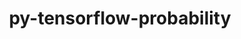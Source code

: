 ---
title: "py-tensorflow-probability"
layout: cache
categories: [package, develop]
meta: {"versions": ["0.18.0"], "compilers": ["gcc@=11.3.0", "gcc@=7.3.1"], "oss": ["amzn2", "ubuntu22.04"], "platforms": ["linux"], "targets": ["ivybridge", "x86_64_v3", "x86_64_v4"], "stacks": ["ml-linux-x86_64-cpu", "ml-linux-x86_64-cuda", "ml-linux-x86_64-rocm"], "num_specs": 62, "num_specs_by_stack": {"ml-linux-x86_64-cuda": 10, "ml-linux-x86_64-rocm": 9, "ml-linux-x86_64-cpu": 9}}
spec_details: [{"hash": "zdzfojuv6b5zwj6mcugcxz2ghwwwz5y7", "compiler": "gcc@=7.3.1", "versions": ["0.18.0"], "os": "amzn2", "platform": "linux", "target": "ivybridge", "variants": ["build_system=generic"], "stacks": [], "size": "-", "tarball": "https://binaries.spack.io/develop/build_cache/linux-amzn2-ivybridge/gcc-7.3.1/py-tensorflow-probability-0.18.0/linux-amzn2-ivybridge-gcc-7.3.1-py-tensorflow-probability-0.18.0-zdzfojuv6b5zwj6mcugcxz2ghwwwz5y7.spack"}, {"hash": "nyseo3c32djens2d46cnwmdoxzpudl7u", "compiler": "gcc@=7.3.1", "versions": ["0.18.0"], "os": "amzn2", "platform": "linux", "target": "ivybridge", "variants": ["build_system=generic"], "stacks": [], "size": "-", "tarball": "https://binaries.spack.io/develop/build_cache/linux-amzn2-ivybridge/gcc-7.3.1/py-tensorflow-probability-0.18.0/linux-amzn2-ivybridge-gcc-7.3.1-py-tensorflow-probability-0.18.0-nyseo3c32djens2d46cnwmdoxzpudl7u.spack"}, {"hash": "jfjm7avuvnp5m4asttzv6t3hbyuxoygw", "compiler": "gcc@=7.3.1", "versions": ["0.18.0"], "os": "amzn2", "platform": "linux", "target": "ivybridge", "variants": ["build_system=generic"], "stacks": [], "size": "-", "tarball": "https://binaries.spack.io/develop/build_cache/linux-amzn2-ivybridge/gcc-7.3.1/py-tensorflow-probability-0.18.0/linux-amzn2-ivybridge-gcc-7.3.1-py-tensorflow-probability-0.18.0-jfjm7avuvnp5m4asttzv6t3hbyuxoygw.spack"}, {"hash": "7ki574l34b4jpicqkzphapyh4yxm2fge", "compiler": "gcc@=7.3.1", "versions": ["0.18.0"], "os": "amzn2", "platform": "linux", "target": "ivybridge", "variants": ["build_system=generic"], "stacks": [], "size": "-", "tarball": "https://binaries.spack.io/develop/build_cache/linux-amzn2-ivybridge/gcc-7.3.1/py-tensorflow-probability-0.18.0/linux-amzn2-ivybridge-gcc-7.3.1-py-tensorflow-probability-0.18.0-7ki574l34b4jpicqkzphapyh4yxm2fge.spack"}, {"hash": "cxk63xlljil2qdvz746o4dvyr3h67kz4", "compiler": "gcc@=7.3.1", "versions": ["0.18.0"], "os": "amzn2", "platform": "linux", "target": "ivybridge", "variants": ["build_system=generic"], "stacks": [], "size": "-", "tarball": "https://binaries.spack.io/develop/build_cache/linux-amzn2-ivybridge/gcc-7.3.1/py-tensorflow-probability-0.18.0/linux-amzn2-ivybridge-gcc-7.3.1-py-tensorflow-probability-0.18.0-cxk63xlljil2qdvz746o4dvyr3h67kz4.spack"}, {"hash": "lv33ilw6pxass5xakadxbk3bcumnoy34", "compiler": "gcc@=7.3.1", "versions": ["0.18.0"], "os": "amzn2", "platform": "linux", "target": "ivybridge", "variants": ["build_system=generic"], "stacks": [], "size": "-", "tarball": "https://binaries.spack.io/develop/build_cache/linux-amzn2-ivybridge/gcc-7.3.1/py-tensorflow-probability-0.18.0/linux-amzn2-ivybridge-gcc-7.3.1-py-tensorflow-probability-0.18.0-lv33ilw6pxass5xakadxbk3bcumnoy34.spack"}, {"hash": "lf5wyl3sx7w2zpr4uxujrgi4mq6v7to3", "compiler": "gcc@=7.3.1", "versions": ["0.18.0"], "os": "amzn2", "platform": "linux", "target": "ivybridge", "variants": ["build_system=generic"], "stacks": [], "size": "-", "tarball": "https://binaries.spack.io/develop/build_cache/linux-amzn2-ivybridge/gcc-7.3.1/py-tensorflow-probability-0.18.0/linux-amzn2-ivybridge-gcc-7.3.1-py-tensorflow-probability-0.18.0-lf5wyl3sx7w2zpr4uxujrgi4mq6v7to3.spack"}, {"hash": "n6s7eabqfekqdbbu7eaut23cthcnhbum", "compiler": "gcc@=7.3.1", "versions": ["0.18.0"], "os": "amzn2", "platform": "linux", "target": "ivybridge", "variants": ["build_system=generic"], "stacks": [], "size": "-", "tarball": "https://binaries.spack.io/develop/build_cache/linux-amzn2-ivybridge/gcc-7.3.1/py-tensorflow-probability-0.18.0/linux-amzn2-ivybridge-gcc-7.3.1-py-tensorflow-probability-0.18.0-n6s7eabqfekqdbbu7eaut23cthcnhbum.spack"}, {"hash": "7j2gveomyz4zvyaxxrmzi3hf752etuxd", "compiler": "gcc@=7.3.1", "versions": ["0.18.0"], "os": "amzn2", "platform": "linux", "target": "x86_64_v3", "variants": ["build_system=generic"], "stacks": [], "size": "-", "tarball": "https://binaries.spack.io/develop/build_cache/linux-amzn2-x86_64_v3/gcc-7.3.1/py-tensorflow-probability-0.18.0/linux-amzn2-x86_64_v3-gcc-7.3.1-py-tensorflow-probability-0.18.0-7j2gveomyz4zvyaxxrmzi3hf752etuxd.spack"}, {"hash": "exd4bivzmmyxked4nhntztk3cemgnkhh", "compiler": "gcc@=7.3.1", "versions": ["0.18.0"], "os": "amzn2", "platform": "linux", "target": "x86_64_v3", "variants": ["build_system=generic"], "stacks": [], "size": "-", "tarball": "https://binaries.spack.io/develop/build_cache/linux-amzn2-x86_64_v3/gcc-7.3.1/py-tensorflow-probability-0.18.0/linux-amzn2-x86_64_v3-gcc-7.3.1-py-tensorflow-probability-0.18.0-exd4bivzmmyxked4nhntztk3cemgnkhh.spack"}, {"hash": "fs6iutf4aj3zkrr3bi4zgc77kmeuoven", "compiler": "gcc@=7.3.1", "versions": ["0.18.0"], "os": "amzn2", "platform": "linux", "target": "x86_64_v3", "variants": ["build_system=generic"], "stacks": ["ml-linux-x86_64-cuda"], "size": "-", "tarball": "https://binaries.spack.io/develop/build_cache/linux-amzn2-x86_64_v3/gcc-7.3.1/py-tensorflow-probability-0.18.0/linux-amzn2-x86_64_v3-gcc-7.3.1-py-tensorflow-probability-0.18.0-fs6iutf4aj3zkrr3bi4zgc77kmeuoven.spack"}, {"hash": "3hzsl7coljrlggk6h4zte6otl75abfj5", "compiler": "gcc@=7.3.1", "versions": ["0.18.0"], "os": "amzn2", "platform": "linux", "target": "x86_64_v3", "variants": ["build_system=generic"], "stacks": [], "size": "-", "tarball": "https://binaries.spack.io/develop/build_cache/linux-amzn2-x86_64_v3/gcc-7.3.1/py-tensorflow-probability-0.18.0/linux-amzn2-x86_64_v3-gcc-7.3.1-py-tensorflow-probability-0.18.0-3hzsl7coljrlggk6h4zte6otl75abfj5.spack"}, {"hash": "hzvmyal5zpctle5rehsh64kb6nhp2lxu", "compiler": "gcc@=7.3.1", "versions": ["0.18.0"], "os": "amzn2", "platform": "linux", "target": "x86_64_v3", "variants": ["build_system=generic"], "stacks": [], "size": "-", "tarball": "https://binaries.spack.io/develop/build_cache/linux-amzn2-x86_64_v3/gcc-7.3.1/py-tensorflow-probability-0.18.0/linux-amzn2-x86_64_v3-gcc-7.3.1-py-tensorflow-probability-0.18.0-hzvmyal5zpctle5rehsh64kb6nhp2lxu.spack"}, {"hash": "dotf62dgypuwdklvzb76a4fq4i7q6kcy", "compiler": "gcc@=7.3.1", "versions": ["0.18.0"], "os": "amzn2", "platform": "linux", "target": "x86_64_v3", "variants": [], "stacks": [], "size": "-", "tarball": "https://binaries.spack.io/develop/build_cache/linux-amzn2-x86_64_v3/gcc-7.3.1/py-tensorflow-probability-0.18.0/linux-amzn2-x86_64_v3-gcc-7.3.1-py-tensorflow-probability-0.18.0-dotf62dgypuwdklvzb76a4fq4i7q6kcy.spack"}, {"hash": "e3637h2kyh2bdiwppjzcqg5efsrflxqm", "compiler": "gcc@=7.3.1", "versions": ["0.18.0"], "os": "amzn2", "platform": "linux", "target": "x86_64_v3", "variants": [], "stacks": [], "size": "-", "tarball": "https://binaries.spack.io/develop/build_cache/linux-amzn2-x86_64_v3/gcc-7.3.1/py-tensorflow-probability-0.18.0/linux-amzn2-x86_64_v3-gcc-7.3.1-py-tensorflow-probability-0.18.0-e3637h2kyh2bdiwppjzcqg5efsrflxqm.spack"}, {"hash": "2rf6ocjyfqzugbefxzh7lyvjpaatxkxx", "compiler": "gcc@=7.3.1", "versions": ["0.18.0"], "os": "amzn2", "platform": "linux", "target": "x86_64_v3", "variants": ["build_system=generic"], "stacks": [], "size": "-", "tarball": "https://binaries.spack.io/develop/build_cache/linux-amzn2-x86_64_v3/gcc-7.3.1/py-tensorflow-probability-0.18.0/linux-amzn2-x86_64_v3-gcc-7.3.1-py-tensorflow-probability-0.18.0-2rf6ocjyfqzugbefxzh7lyvjpaatxkxx.spack"}, {"hash": "5h7zzwisyzka7i23vlwve4eztjasic5q", "compiler": "gcc@=7.3.1", "versions": ["0.18.0"], "os": "amzn2", "platform": "linux", "target": "x86_64_v3", "variants": ["build_system=generic"], "stacks": [], "size": "-", "tarball": "https://binaries.spack.io/develop/build_cache/linux-amzn2-x86_64_v3/gcc-7.3.1/py-tensorflow-probability-0.18.0/linux-amzn2-x86_64_v3-gcc-7.3.1-py-tensorflow-probability-0.18.0-5h7zzwisyzka7i23vlwve4eztjasic5q.spack"}, {"hash": "coxpdca2psnhylhg6j5z5igpw2snlnd6", "compiler": "gcc@=7.3.1", "versions": ["0.18.0"], "os": "amzn2", "platform": "linux", "target": "x86_64_v3", "variants": ["build_system=generic"], "stacks": [], "size": "-", "tarball": "https://binaries.spack.io/develop/build_cache/linux-amzn2-x86_64_v3/gcc-7.3.1/py-tensorflow-probability-0.18.0/linux-amzn2-x86_64_v3-gcc-7.3.1-py-tensorflow-probability-0.18.0-coxpdca2psnhylhg6j5z5igpw2snlnd6.spack"}, {"hash": "7z7tn62seqij4o5ejatjqumu5ty44wcn", "compiler": "gcc@=7.3.1", "versions": ["0.18.0"], "os": "amzn2", "platform": "linux", "target": "x86_64_v3", "variants": ["build_system=generic"], "stacks": [], "size": "-", "tarball": "https://binaries.spack.io/develop/build_cache/linux-amzn2-x86_64_v3/gcc-7.3.1/py-tensorflow-probability-0.18.0/linux-amzn2-x86_64_v3-gcc-7.3.1-py-tensorflow-probability-0.18.0-7z7tn62seqij4o5ejatjqumu5ty44wcn.spack"}, {"hash": "2aa2w7utlam7puluekh7roa43o7lgdpw", "compiler": "gcc@=7.3.1", "versions": ["0.18.0"], "os": "amzn2", "platform": "linux", "target": "x86_64_v3", "variants": ["build_system=generic"], "stacks": [], "size": "-", "tarball": "https://binaries.spack.io/develop/build_cache/linux-amzn2-x86_64_v3/gcc-7.3.1/py-tensorflow-probability-0.18.0/linux-amzn2-x86_64_v3-gcc-7.3.1-py-tensorflow-probability-0.18.0-2aa2w7utlam7puluekh7roa43o7lgdpw.spack"}, {"hash": "66gygxqngcz2czcj5reuaq4jpox4s3pr", "compiler": "gcc@=7.3.1", "versions": ["0.18.0"], "os": "amzn2", "platform": "linux", "target": "x86_64_v3", "variants": ["build_system=generic"], "stacks": [], "size": "-", "tarball": "https://binaries.spack.io/develop/build_cache/linux-amzn2-x86_64_v3/gcc-7.3.1/py-tensorflow-probability-0.18.0/linux-amzn2-x86_64_v3-gcc-7.3.1-py-tensorflow-probability-0.18.0-66gygxqngcz2czcj5reuaq4jpox4s3pr.spack"}, {"hash": "zq3axoc5fau2ppquv6pzgblei2o4ewe5", "compiler": "gcc@=7.3.1", "versions": ["0.18.0"], "os": "amzn2", "platform": "linux", "target": "x86_64_v3", "variants": ["build_system=generic"], "stacks": [], "size": "-", "tarball": "https://binaries.spack.io/develop/build_cache/linux-amzn2-x86_64_v3/gcc-7.3.1/py-tensorflow-probability-0.18.0/linux-amzn2-x86_64_v3-gcc-7.3.1-py-tensorflow-probability-0.18.0-zq3axoc5fau2ppquv6pzgblei2o4ewe5.spack"}, {"hash": "kcnq6rbpkbmgeapcnv5wodzv6oc5r2w4", "compiler": "gcc@=7.3.1", "versions": ["0.18.0"], "os": "amzn2", "platform": "linux", "target": "x86_64_v3", "variants": ["build_system=generic"], "stacks": [], "size": "-", "tarball": "https://binaries.spack.io/develop/build_cache/linux-amzn2-x86_64_v3/gcc-7.3.1/py-tensorflow-probability-0.18.0/linux-amzn2-x86_64_v3-gcc-7.3.1-py-tensorflow-probability-0.18.0-kcnq6rbpkbmgeapcnv5wodzv6oc5r2w4.spack"}, {"hash": "dtsrgafjdhzszebg6bijqj423poktqkv", "compiler": "gcc@=7.3.1", "versions": ["0.18.0"], "os": "amzn2", "platform": "linux", "target": "x86_64_v3", "variants": ["build_system=generic"], "stacks": [], "size": "-", "tarball": "https://binaries.spack.io/develop/build_cache/linux-amzn2-x86_64_v3/gcc-7.3.1/py-tensorflow-probability-0.18.0/linux-amzn2-x86_64_v3-gcc-7.3.1-py-tensorflow-probability-0.18.0-dtsrgafjdhzszebg6bijqj423poktqkv.spack"}, {"hash": "inf5x74j4y5a3osqswyoxmaalbe2shtf", "compiler": "gcc@=7.3.1", "versions": ["0.18.0"], "os": "amzn2", "platform": "linux", "target": "x86_64_v3", "variants": ["build_system=generic"], "stacks": [], "size": "-", "tarball": "https://binaries.spack.io/develop/build_cache/linux-amzn2-x86_64_v3/gcc-7.3.1/py-tensorflow-probability-0.18.0/linux-amzn2-x86_64_v3-gcc-7.3.1-py-tensorflow-probability-0.18.0-inf5x74j4y5a3osqswyoxmaalbe2shtf.spack"}, {"hash": "jiqzjygdzhnfsm3zvffr33o74ckn64nu", "compiler": "gcc@=7.3.1", "versions": ["0.18.0"], "os": "amzn2", "platform": "linux", "target": "x86_64_v3", "variants": [], "stacks": [], "size": "-", "tarball": "https://binaries.spack.io/develop/build_cache/linux-amzn2-x86_64_v3/gcc-7.3.1/py-tensorflow-probability-0.18.0/linux-amzn2-x86_64_v3-gcc-7.3.1-py-tensorflow-probability-0.18.0-jiqzjygdzhnfsm3zvffr33o74ckn64nu.spack"}, {"hash": "ktzvfun664qjp3zzjum5dqf7m4ap4r2o", "compiler": "gcc@=7.3.1", "versions": ["0.18.0"], "os": "amzn2", "platform": "linux", "target": "x86_64_v3", "variants": ["build_system=generic"], "stacks": [], "size": "-", "tarball": "https://binaries.spack.io/develop/build_cache/linux-amzn2-x86_64_v3/gcc-7.3.1/py-tensorflow-probability-0.18.0/linux-amzn2-x86_64_v3-gcc-7.3.1-py-tensorflow-probability-0.18.0-ktzvfun664qjp3zzjum5dqf7m4ap4r2o.spack"}, {"hash": "yoc7spzduvzbjjnxjeqx3sgu5zwgbfqo", "compiler": "gcc@=7.3.1", "versions": ["0.18.0"], "os": "amzn2", "platform": "linux", "target": "x86_64_v3", "variants": ["build_system=generic"], "stacks": [], "size": "-", "tarball": "https://binaries.spack.io/develop/build_cache/linux-amzn2-x86_64_v3/gcc-7.3.1/py-tensorflow-probability-0.18.0/linux-amzn2-x86_64_v3-gcc-7.3.1-py-tensorflow-probability-0.18.0-yoc7spzduvzbjjnxjeqx3sgu5zwgbfqo.spack"}, {"hash": "rb6ckwx3vfielbkkdhxq2vqz6ypmsbck", "compiler": "gcc@=7.3.1", "versions": ["0.18.0"], "os": "amzn2", "platform": "linux", "target": "x86_64_v3", "variants": ["build_system=generic"], "stacks": [], "size": "-", "tarball": "https://binaries.spack.io/develop/build_cache/linux-amzn2-x86_64_v3/gcc-7.3.1/py-tensorflow-probability-0.18.0/linux-amzn2-x86_64_v3-gcc-7.3.1-py-tensorflow-probability-0.18.0-rb6ckwx3vfielbkkdhxq2vqz6ypmsbck.spack"}, {"hash": "jsyi3wxrkj7sgkebdvv55vc4kvz3dgfo", "compiler": "gcc@=7.3.1", "versions": ["0.18.0"], "os": "amzn2", "platform": "linux", "target": "x86_64_v3", "variants": ["build_system=generic"], "stacks": [], "size": "-", "tarball": "https://binaries.spack.io/develop/build_cache/linux-amzn2-x86_64_v3/gcc-7.3.1/py-tensorflow-probability-0.18.0/linux-amzn2-x86_64_v3-gcc-7.3.1-py-tensorflow-probability-0.18.0-jsyi3wxrkj7sgkebdvv55vc4kvz3dgfo.spack"}, {"hash": "lxkz7a3nkby2fxhba3ixb2ybprlgu72u", "compiler": "gcc@=7.3.1", "versions": ["0.18.0"], "os": "amzn2", "platform": "linux", "target": "x86_64_v3", "variants": ["build_system=generic"], "stacks": [], "size": "-", "tarball": "https://binaries.spack.io/develop/build_cache/linux-amzn2-x86_64_v3/gcc-7.3.1/py-tensorflow-probability-0.18.0/linux-amzn2-x86_64_v3-gcc-7.3.1-py-tensorflow-probability-0.18.0-lxkz7a3nkby2fxhba3ixb2ybprlgu72u.spack"}, {"hash": "tyoy7l4lovtigra6sabrtf3s4sdxpgzo", "compiler": "gcc@=7.3.1", "versions": ["0.18.0"], "os": "amzn2", "platform": "linux", "target": "x86_64_v3", "variants": ["build_system=generic"], "stacks": [], "size": "-", "tarball": "https://binaries.spack.io/develop/build_cache/linux-amzn2-x86_64_v3/gcc-7.3.1/py-tensorflow-probability-0.18.0/linux-amzn2-x86_64_v3-gcc-7.3.1-py-tensorflow-probability-0.18.0-tyoy7l4lovtigra6sabrtf3s4sdxpgzo.spack"}, {"hash": "roux5kcxs4c3qmqwnqdxz3kyxf37r5b7", "compiler": "gcc@=7.3.1", "versions": ["0.18.0"], "os": "amzn2", "platform": "linux", "target": "x86_64_v3", "variants": ["build_system=generic"], "stacks": [], "size": "-", "tarball": "https://binaries.spack.io/develop/build_cache/linux-amzn2-x86_64_v3/gcc-7.3.1/py-tensorflow-probability-0.18.0/linux-amzn2-x86_64_v3-gcc-7.3.1-py-tensorflow-probability-0.18.0-roux5kcxs4c3qmqwnqdxz3kyxf37r5b7.spack"}, {"hash": "yp4apr44cgku7w2a67fl6chrqel6hyqe", "compiler": "gcc@=7.3.1", "versions": ["0.18.0"], "os": "amzn2", "platform": "linux", "target": "x86_64_v3", "variants": ["build_system=generic"], "stacks": [], "size": "-", "tarball": "https://binaries.spack.io/develop/build_cache/linux-amzn2-x86_64_v3/gcc-7.3.1/py-tensorflow-probability-0.18.0/linux-amzn2-x86_64_v3-gcc-7.3.1-py-tensorflow-probability-0.18.0-yp4apr44cgku7w2a67fl6chrqel6hyqe.spack"}, {"hash": "srvn7vfquwmcldzpscsdzze6xjotlzxc", "compiler": "gcc@=7.3.1", "versions": ["0.18.0"], "os": "amzn2", "platform": "linux", "target": "x86_64_v3", "variants": ["build_system=generic"], "stacks": [], "size": "-", "tarball": "https://binaries.spack.io/develop/build_cache/linux-amzn2-x86_64_v3/gcc-7.3.1/py-tensorflow-probability-0.18.0/linux-amzn2-x86_64_v3-gcc-7.3.1-py-tensorflow-probability-0.18.0-srvn7vfquwmcldzpscsdzze6xjotlzxc.spack"}, {"hash": "w333fvqj2wy3ci7ohebc2hxpor4o3cxp", "compiler": "gcc@=7.3.1", "versions": ["0.18.0"], "os": "amzn2", "platform": "linux", "target": "x86_64_v3", "variants": ["build_system=generic"], "stacks": [], "size": "-", "tarball": "https://binaries.spack.io/develop/build_cache/linux-amzn2-x86_64_v3/gcc-7.3.1/py-tensorflow-probability-0.18.0/linux-amzn2-x86_64_v3-gcc-7.3.1-py-tensorflow-probability-0.18.0-w333fvqj2wy3ci7ohebc2hxpor4o3cxp.spack"}, {"hash": "x3n6somz6pzn7nzywsmqmtl4y37l5zzg", "compiler": "gcc@=7.3.1", "versions": ["0.18.0"], "os": "amzn2", "platform": "linux", "target": "x86_64_v3", "variants": ["build_system=generic"], "stacks": ["ml-linux-x86_64-rocm", "ml-linux-x86_64-cpu"], "size": "-", "tarball": "https://binaries.spack.io/develop/build_cache/linux-amzn2-x86_64_v3/gcc-7.3.1/py-tensorflow-probability-0.18.0/linux-amzn2-x86_64_v3-gcc-7.3.1-py-tensorflow-probability-0.18.0-x3n6somz6pzn7nzywsmqmtl4y37l5zzg.spack"}, {"hash": "s22pnisg54biy55b4p77c4t3hynrxklv", "compiler": "gcc@=7.3.1", "versions": ["0.18.0"], "os": "amzn2", "platform": "linux", "target": "x86_64_v3", "variants": ["build_system=generic"], "stacks": [], "size": "-", "tarball": "https://binaries.spack.io/develop/build_cache/linux-amzn2-x86_64_v3/gcc-7.3.1/py-tensorflow-probability-0.18.0/linux-amzn2-x86_64_v3-gcc-7.3.1-py-tensorflow-probability-0.18.0-s22pnisg54biy55b4p77c4t3hynrxklv.spack"}, {"hash": "xmhkmfrh6mlsodc27jx5wplq25xlq72c", "compiler": "gcc@=7.3.1", "versions": ["0.18.0"], "os": "amzn2", "platform": "linux", "target": "x86_64_v3", "variants": ["build_system=generic"], "stacks": [], "size": "-", "tarball": "https://binaries.spack.io/develop/build_cache/linux-amzn2-x86_64_v3/gcc-7.3.1/py-tensorflow-probability-0.18.0/linux-amzn2-x86_64_v3-gcc-7.3.1-py-tensorflow-probability-0.18.0-xmhkmfrh6mlsodc27jx5wplq25xlq72c.spack"}, {"hash": "llsrfxk7jfc367ifvjarpvu2crkgxvdj", "compiler": "gcc@=7.3.1", "versions": ["0.18.0"], "os": "amzn2", "platform": "linux", "target": "x86_64_v4", "variants": [], "stacks": [], "size": "-", "tarball": "https://binaries.spack.io/develop/build_cache/linux-amzn2-x86_64_v4/gcc-7.3.1/py-tensorflow-probability-0.18.0/linux-amzn2-x86_64_v4-gcc-7.3.1-py-tensorflow-probability-0.18.0-llsrfxk7jfc367ifvjarpvu2crkgxvdj.spack"}, {"hash": "ruuzhljz7xxtntz6g4ef22yy52nhqfwd", "compiler": "gcc@=7.3.1", "versions": ["0.18.0"], "os": "amzn2", "platform": "linux", "target": "x86_64_v4", "variants": [], "stacks": [], "size": "-", "tarball": "https://binaries.spack.io/develop/build_cache/linux-amzn2-x86_64_v4/gcc-7.3.1/py-tensorflow-probability-0.18.0/linux-amzn2-x86_64_v4-gcc-7.3.1-py-tensorflow-probability-0.18.0-ruuzhljz7xxtntz6g4ef22yy52nhqfwd.spack"}, {"hash": "ojudbxrnihsrho5ziokcjo3un4dd2qgf", "compiler": "gcc@=7.3.1", "versions": ["0.18.0"], "os": "amzn2", "platform": "linux", "target": "x86_64_v4", "variants": [], "stacks": [], "size": "-", "tarball": "https://binaries.spack.io/develop/build_cache/linux-amzn2-x86_64_v4/gcc-7.3.1/py-tensorflow-probability-0.18.0/linux-amzn2-x86_64_v4-gcc-7.3.1-py-tensorflow-probability-0.18.0-ojudbxrnihsrho5ziokcjo3un4dd2qgf.spack"}, {"hash": "ue2dxea2pbmmi7nefe6qic4diqas6rjh", "compiler": "gcc@=7.3.1", "versions": ["0.18.0"], "os": "amzn2", "platform": "linux", "target": "x86_64_v4", "variants": [], "stacks": [], "size": "-", "tarball": "https://binaries.spack.io/develop/build_cache/linux-amzn2-x86_64_v4/gcc-7.3.1/py-tensorflow-probability-0.18.0/linux-amzn2-x86_64_v4-gcc-7.3.1-py-tensorflow-probability-0.18.0-ue2dxea2pbmmi7nefe6qic4diqas6rjh.spack"}, {"hash": "xb72ozbgnvy5oivqcgboexyybc3mhyyl", "compiler": "gcc@=7.3.1", "versions": ["0.18.0"], "os": "amzn2", "platform": "linux", "target": "x86_64_v4", "variants": [], "stacks": [], "size": "-", "tarball": "https://binaries.spack.io/develop/build_cache/linux-amzn2-x86_64_v4/gcc-7.3.1/py-tensorflow-probability-0.18.0/linux-amzn2-x86_64_v4-gcc-7.3.1-py-tensorflow-probability-0.18.0-xb72ozbgnvy5oivqcgboexyybc3mhyyl.spack"}, {"hash": "i3mrxwno7xildhzhj6smcnjff6dufcwo", "compiler": "gcc@=7.3.1", "versions": ["0.18.0"], "os": "amzn2", "platform": "linux", "target": "x86_64_v4", "variants": [], "stacks": [], "size": "-", "tarball": "https://binaries.spack.io/develop/build_cache/linux-amzn2-x86_64_v4/gcc-7.3.1/py-tensorflow-probability-0.18.0/linux-amzn2-x86_64_v4-gcc-7.3.1-py-tensorflow-probability-0.18.0-i3mrxwno7xildhzhj6smcnjff6dufcwo.spack"}, {"hash": "bgcnkmpsx7rq752tz57ge4tqcebnp5wm", "compiler": "gcc@=11.3.0", "versions": ["0.18.0"], "os": "ubuntu22.04", "platform": "linux", "target": "x86_64_v3", "variants": ["build_system=generic"], "stacks": ["ml-linux-x86_64-rocm", "ml-linux-x86_64-cpu"], "size": "-", "tarball": "https://binaries.spack.io/develop/build_cache/linux-ubuntu22.04-x86_64_v3/gcc-11.3.0/py-tensorflow-probability-0.18.0/linux-ubuntu22.04-x86_64_v3-gcc-11.3.0-py-tensorflow-probability-0.18.0-bgcnkmpsx7rq752tz57ge4tqcebnp5wm.spack"}, {"hash": "dz3cc4x5iabckpc753kj6wpbckuin4km", "compiler": "gcc@=11.3.0", "versions": ["0.18.0"], "os": "ubuntu22.04", "platform": "linux", "target": "x86_64_v3", "variants": ["build_system=generic"], "stacks": ["ml-linux-x86_64-cuda"], "size": "-", "tarball": "https://binaries.spack.io/develop/build_cache/linux-ubuntu22.04-x86_64_v3/gcc-11.3.0/py-tensorflow-probability-0.18.0/linux-ubuntu22.04-x86_64_v3-gcc-11.3.0-py-tensorflow-probability-0.18.0-dz3cc4x5iabckpc753kj6wpbckuin4km.spack"}, {"hash": "adis2yvmpjys2w2ajtur5ygdbs4kbsjy", "compiler": "gcc@=11.3.0", "versions": ["0.18.0"], "os": "ubuntu22.04", "platform": "linux", "target": "x86_64_v3", "variants": ["build_system=generic"], "stacks": ["ml-linux-x86_64-rocm", "ml-linux-x86_64-cpu"], "size": "-", "tarball": "https://binaries.spack.io/develop/build_cache/linux-ubuntu22.04-x86_64_v3/gcc-11.3.0/py-tensorflow-probability-0.18.0/linux-ubuntu22.04-x86_64_v3-gcc-11.3.0-py-tensorflow-probability-0.18.0-adis2yvmpjys2w2ajtur5ygdbs4kbsjy.spack"}, {"hash": "5j4spjyfplm5wqwkwaymndsmhs6awcca", "compiler": "gcc@=11.3.0", "versions": ["0.18.0"], "os": "ubuntu22.04", "platform": "linux", "target": "x86_64_v3", "variants": ["build_system=generic"], "stacks": ["ml-linux-x86_64-cuda"], "size": "-", "tarball": "https://binaries.spack.io/develop/build_cache/linux-ubuntu22.04-x86_64_v3/gcc-11.3.0/py-tensorflow-probability-0.18.0/linux-ubuntu22.04-x86_64_v3-gcc-11.3.0-py-tensorflow-probability-0.18.0-5j4spjyfplm5wqwkwaymndsmhs6awcca.spack"}, {"hash": "httffi4uu2qqauxyyxuuia2m7jrehop4", "compiler": "gcc@=11.3.0", "versions": ["0.18.0"], "os": "ubuntu22.04", "platform": "linux", "target": "x86_64_v3", "variants": ["build_system=generic"], "stacks": ["ml-linux-x86_64-cuda"], "size": "-", "tarball": "https://binaries.spack.io/develop/build_cache/linux-ubuntu22.04-x86_64_v3/gcc-11.3.0/py-tensorflow-probability-0.18.0/linux-ubuntu22.04-x86_64_v3-gcc-11.3.0-py-tensorflow-probability-0.18.0-httffi4uu2qqauxyyxuuia2m7jrehop4.spack"}, {"hash": "e7bkxgqgpbg3axsg2mg7kczmcywroxw6", "compiler": "gcc@=11.3.0", "versions": ["0.18.0"], "os": "ubuntu22.04", "platform": "linux", "target": "x86_64_v3", "variants": ["build_system=generic"], "stacks": ["ml-linux-x86_64-rocm", "ml-linux-x86_64-cpu"], "size": "-", "tarball": "https://binaries.spack.io/develop/build_cache/linux-ubuntu22.04-x86_64_v3/gcc-11.3.0/py-tensorflow-probability-0.18.0/linux-ubuntu22.04-x86_64_v3-gcc-11.3.0-py-tensorflow-probability-0.18.0-e7bkxgqgpbg3axsg2mg7kczmcywroxw6.spack"}, {"hash": "hfens2isjfcna3tc3eu6ehnql5cmayds", "compiler": "gcc@=11.3.0", "versions": ["0.18.0"], "os": "ubuntu22.04", "platform": "linux", "target": "x86_64_v3", "variants": ["build_system=generic"], "stacks": ["ml-linux-x86_64-cuda"], "size": "-", "tarball": "https://binaries.spack.io/develop/build_cache/linux-ubuntu22.04-x86_64_v3/gcc-11.3.0/py-tensorflow-probability-0.18.0/linux-ubuntu22.04-x86_64_v3-gcc-11.3.0-py-tensorflow-probability-0.18.0-hfens2isjfcna3tc3eu6ehnql5cmayds.spack"}, {"hash": "nnkzquopuk7ah5s4jn3ql7tjxdfcet7k", "compiler": "gcc@=11.3.0", "versions": ["0.18.0"], "os": "ubuntu22.04", "platform": "linux", "target": "x86_64_v3", "variants": ["build_system=generic"], "stacks": ["ml-linux-x86_64-rocm", "ml-linux-x86_64-cpu"], "size": "-", "tarball": "https://binaries.spack.io/develop/build_cache/linux-ubuntu22.04-x86_64_v3/gcc-11.3.0/py-tensorflow-probability-0.18.0/linux-ubuntu22.04-x86_64_v3-gcc-11.3.0-py-tensorflow-probability-0.18.0-nnkzquopuk7ah5s4jn3ql7tjxdfcet7k.spack"}, {"hash": "iwzqk2atrtmgtl2ok3yobub4xt6vwhwi", "compiler": "gcc@=11.3.0", "versions": ["0.18.0"], "os": "ubuntu22.04", "platform": "linux", "target": "x86_64_v3", "variants": ["build_system=generic"], "stacks": ["ml-linux-x86_64-cuda"], "size": "-", "tarball": "https://binaries.spack.io/develop/build_cache/linux-ubuntu22.04-x86_64_v3/gcc-11.3.0/py-tensorflow-probability-0.18.0/linux-ubuntu22.04-x86_64_v3-gcc-11.3.0-py-tensorflow-probability-0.18.0-iwzqk2atrtmgtl2ok3yobub4xt6vwhwi.spack"}, {"hash": "tl4iapnwtwxhzpiagsbgxl7hpi6yk47j", "compiler": "gcc@=11.3.0", "versions": ["0.18.0"], "os": "ubuntu22.04", "platform": "linux", "target": "x86_64_v3", "variants": ["build_system=generic"], "stacks": ["ml-linux-x86_64-cuda"], "size": "-", "tarball": "https://binaries.spack.io/develop/build_cache/linux-ubuntu22.04-x86_64_v3/gcc-11.3.0/py-tensorflow-probability-0.18.0/linux-ubuntu22.04-x86_64_v3-gcc-11.3.0-py-tensorflow-probability-0.18.0-tl4iapnwtwxhzpiagsbgxl7hpi6yk47j.spack"}, {"hash": "ug5hbxgy4s53kjf6ommsguxar2lsdwiu", "compiler": "gcc@=11.3.0", "versions": ["0.18.0"], "os": "ubuntu22.04", "platform": "linux", "target": "x86_64_v3", "variants": ["build_system=generic"], "stacks": ["ml-linux-x86_64-rocm", "ml-linux-x86_64-cpu"], "size": "-", "tarball": "https://binaries.spack.io/develop/build_cache/linux-ubuntu22.04-x86_64_v3/gcc-11.3.0/py-tensorflow-probability-0.18.0/linux-ubuntu22.04-x86_64_v3-gcc-11.3.0-py-tensorflow-probability-0.18.0-ug5hbxgy4s53kjf6ommsguxar2lsdwiu.spack"}, {"hash": "saaguypqipi7he5tghxgv23x3thvxz63", "compiler": "gcc@=11.3.0", "versions": ["0.18.0"], "os": "ubuntu22.04", "platform": "linux", "target": "x86_64_v3", "variants": ["build_system=generic"], "stacks": ["ml-linux-x86_64-cuda"], "size": "-", "tarball": "https://binaries.spack.io/develop/build_cache/linux-ubuntu22.04-x86_64_v3/gcc-11.3.0/py-tensorflow-probability-0.18.0/linux-ubuntu22.04-x86_64_v3-gcc-11.3.0-py-tensorflow-probability-0.18.0-saaguypqipi7he5tghxgv23x3thvxz63.spack"}, {"hash": "2wkeqkfjkdirkowkp5vce3xn7bwujhk5", "compiler": "gcc@=11.3.0", "versions": ["0.18.0"], "os": "ubuntu22.04", "platform": "linux", "target": "x86_64_v3", "variants": ["build_system=generic"], "stacks": ["ml-linux-x86_64-cuda"], "size": "-", "tarball": "https://binaries.spack.io/develop/build_cache/linux-ubuntu22.04-x86_64_v3/gcc-11.3.0/py-tensorflow-probability-0.18.0/linux-ubuntu22.04-x86_64_v3-gcc-11.3.0-py-tensorflow-probability-0.18.0-2wkeqkfjkdirkowkp5vce3xn7bwujhk5.spack"}, {"hash": "wnanignogm7i6kk34pqocctsvldn46en", "compiler": "gcc@=11.3.0", "versions": ["0.18.0"], "os": "ubuntu22.04", "platform": "linux", "target": "x86_64_v3", "variants": ["build_system=generic"], "stacks": ["ml-linux-x86_64-rocm", "ml-linux-x86_64-cpu"], "size": "-", "tarball": "https://binaries.spack.io/develop/build_cache/linux-ubuntu22.04-x86_64_v3/gcc-11.3.0/py-tensorflow-probability-0.18.0/linux-ubuntu22.04-x86_64_v3-gcc-11.3.0-py-tensorflow-probability-0.18.0-wnanignogm7i6kk34pqocctsvldn46en.spack"}, {"hash": "xvkczd2f6ivvd3nzi3othedtss4qrfuc", "compiler": "gcc@=11.3.0", "versions": ["0.18.0"], "os": "ubuntu22.04", "platform": "linux", "target": "x86_64_v3", "variants": ["build_system=generic"], "stacks": ["ml-linux-x86_64-cuda"], "size": "-", "tarball": "https://binaries.spack.io/develop/build_cache/linux-ubuntu22.04-x86_64_v3/gcc-11.3.0/py-tensorflow-probability-0.18.0/linux-ubuntu22.04-x86_64_v3-gcc-11.3.0-py-tensorflow-probability-0.18.0-xvkczd2f6ivvd3nzi3othedtss4qrfuc.spack"}, {"hash": "kxpliic4lvq2d2ppblafz6s2vnc4kasp", "compiler": "gcc@=11.3.0", "versions": ["0.18.0"], "os": "ubuntu22.04", "platform": "linux", "target": "x86_64_v3", "variants": ["build_system=generic"], "stacks": ["ml-linux-x86_64-rocm", "ml-linux-x86_64-cpu"], "size": "-", "tarball": "https://binaries.spack.io/develop/build_cache/linux-ubuntu22.04-x86_64_v3/gcc-11.3.0/py-tensorflow-probability-0.18.0/linux-ubuntu22.04-x86_64_v3-gcc-11.3.0-py-tensorflow-probability-0.18.0-kxpliic4lvq2d2ppblafz6s2vnc4kasp.spack"}, {"hash": "unfayf6anbijxtq5fy75jegeqqfq4ew4", "compiler": "gcc@=11.3.0", "versions": ["0.18.0"], "os": "ubuntu22.04", "platform": "linux", "target": "x86_64_v3", "variants": ["build_system=generic"], "stacks": ["ml-linux-x86_64-rocm", "ml-linux-x86_64-cpu"], "size": "-", "tarball": "https://binaries.spack.io/develop/build_cache/linux-ubuntu22.04-x86_64_v3/gcc-11.3.0/py-tensorflow-probability-0.18.0/linux-ubuntu22.04-x86_64_v3-gcc-11.3.0-py-tensorflow-probability-0.18.0-unfayf6anbijxtq5fy75jegeqqfq4ew4.spack"}]
---